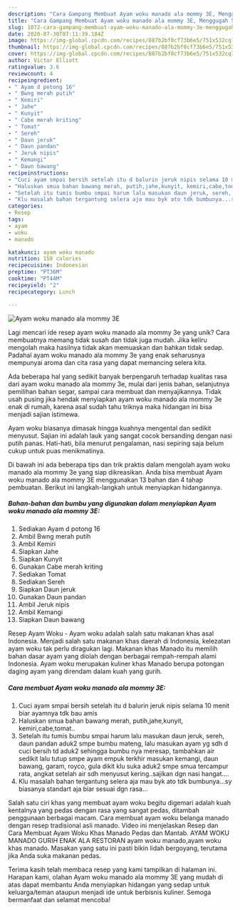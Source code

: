```yaml
---
description: "Cara Gampang Membuat Ayam woku manado ala mommy 3E, Menggugah Selera"
title: "Cara Gampang Membuat Ayam woku manado ala mommy 3E, Menggugah Selera"
slug: 1872-cara-gampang-membuat-ayam-woku-manado-ala-mommy-3e-menggugah-selera
date: 2020-07-30T07:11:39.184Z
image: https://img-global.cpcdn.com/recipes/887b2bf0cf73b6e5/751x532cq70/ayam-woku-manado-ala-mommy-3e-foto-resep-utama.jpg
thumbnail: https://img-global.cpcdn.com/recipes/887b2bf0cf73b6e5/751x532cq70/ayam-woku-manado-ala-mommy-3e-foto-resep-utama.jpg
cover: https://img-global.cpcdn.com/recipes/887b2bf0cf73b6e5/751x532cq70/ayam-woku-manado-ala-mommy-3e-foto-resep-utama.jpg
author: Victor Elliott
ratingvalue: 3.6
reviewcount: 4
recipeingredient:
- " Ayam d potong 16"
- " Bwng merah putih"
- " Kemiri"
- " Jahe"
- " Kunyit"
- " Cabe merah kriting"
- " Tomat"
- " Sereh"
- " Daun jeruk"
- " Daun pandan"
- " Jeruk nipis"
- " Kemangi"
- " Daun bawang"
recipeinstructions:
- "Cuci ayam smpai bersih setelah itu d balurin jeruk nipis selama 10 menit biar ayamnya tdk bau amis"
- "Haluskan smua bahan bawang merah, putih,jahe,kunyit, kemiri,cabe,tomat.."
- "Setelah itu tumis bumbu smpai harum lalu masukan daun jeruk, sereh, daun pandan aduk2 smpe bumbu mateng, lalu masukan ayam yg sdh d cuci bersih td aduk2 sehingga bumbu nya meresap, tambahkan air sedikit lalu tutup smpe ayam empuk terkhir masukan kemangi, daun bawang, garam, royco, gula dikit klu suka aduk2 smpe smua tercampur rata, angkat setelah air sdh menyusut kering..sajikan dgn nasi hangat...."
- "Klu masalah bahan tergantung selera aja mau byk ato tdk bumbunya...sy biasanya standart aja biar sesuai dgn rasa..."
categories:
- Resep
tags:
- ayam
- woku
- manado

katakunci: ayam woku manado 
nutrition: 158 calories
recipecuisine: Indonesian
preptime: "PT36M"
cooktime: "PT44M"
recipeyield: "2"
recipecategory: Lunch

---
```



![Ayam woku manado ala mommy 3E](https://img-global.cpcdn.com/recipes/887b2bf0cf73b6e5/751x532cq70/ayam-woku-manado-ala-mommy-3e-foto-resep-utama.jpg)

Lagi mencari ide resep ayam woku manado ala mommy 3e yang unik? Cara membuatnya memang tidak susah dan tidak juga mudah. Jika keliru mengolah maka hasilnya tidak akan memuaskan dan bahkan tidak sedap. Padahal ayam woku manado ala mommy 3e yang enak seharusnya mempunyai aroma dan cita rasa yang dapat memancing selera kita.

Ada beberapa hal yang sedikit banyak berpengaruh terhadap kualitas rasa dari ayam woku manado ala mommy 3e, mulai dari jenis bahan, selanjutnya pemilihan bahan segar, sampai cara membuat dan menyajikannya. Tidak usah pusing jika hendak menyiapkan ayam woku manado ala mommy 3e enak di rumah, karena asal sudah tahu triknya maka hidangan ini bisa menjadi sajian istimewa.

Ayam woku biasanya dimasak hingga kuahnya mengental dan sedikit menyusut. Sajian ini adalah lauk yang sangat cocok bersanding dengan nasi putih panas. Hati-hati, bila menurut pengalaman, nasi sepiring saja belum cukup untuk puas menikmatinya.


Di bawah ini ada beberapa tips dan trik praktis dalam mengolah ayam woku manado ala mommy 3e yang siap dikreasikan. Anda bisa membuat Ayam woku manado ala mommy 3E menggunakan 13 bahan dan 4 tahap pembuatan. Berikut ini langkah-langkah untuk menyiapkan hidangannya.

<!--inarticleads1-->

##### Bahan-bahan dan bumbu yang digunakan dalam menyiapkan Ayam woku manado ala mommy 3E:

1. Sediakan  Ayam d potong 16
1. Ambil  Bwng merah putih
1. Ambil  Kemiri
1. Siapkan  Jahe
1. Siapkan  Kunyit
1. Gunakan  Cabe merah kriting
1. Sediakan  Tomat
1. Sediakan  Sereh
1. Siapkan  Daun jeruk
1. Gunakan  Daun pandan
1. Ambil  Jeruk nipis
1. Ambil  Kemangi
1. Siapkan  Daun bawang


Resep Ayam Woku - Ayam woku adalah salah satu makanan khas asal Indonesia. Menjadi salah satu makanan khas daerah di Indonesia, kelezatan ayam woku tak perlu diragukan lagi. Makanan khas Manado itu memilih bahan dasar ayam yang diolah dengan berbagai rempah-rempah alami Indonesia. Ayam woku merupakan kuliner khas Manado berupa potongan daging ayam yang direndam dalam kuah yang gurih. 

<!--inarticleads2-->

##### Cara membuat Ayam woku manado ala mommy 3E:

1. Cuci ayam smpai bersih setelah itu d balurin jeruk nipis selama 10 menit biar ayamnya tdk bau amis
1. Haluskan smua bahan bawang merah, putih,jahe,kunyit, kemiri,cabe,tomat..
1. Setelah itu tumis bumbu smpai harum lalu masukan daun jeruk, sereh, daun pandan aduk2 smpe bumbu mateng, lalu masukan ayam yg sdh d cuci bersih td aduk2 sehingga bumbu nya meresap, tambahkan air sedikit lalu tutup smpe ayam empuk terkhir masukan kemangi, daun bawang, garam, royco, gula dikit klu suka aduk2 smpe smua tercampur rata, angkat setelah air sdh menyusut kering..sajikan dgn nasi hangat....
1. Klu masalah bahan tergantung selera aja mau byk ato tdk bumbunya...sy biasanya standart aja biar sesuai dgn rasa...


Salah satu ciri khas yang membuat ayam woku begitu digemari adalah kuah kentalnya yang pedas dengan rasa yang sangat pedas, ditambah penggunaan berbagai macam. Cara membuat ayam woku belanga manado dengan resep tradisional asli manado. Video ini menjelaskan Resep dan Cara Membuat Ayam Woku Khas Manado Pedas dan Mantab. AYAM WOKU MANADO GURIH ENAK ALA RESTORAN ayam woku manado,ayam woku khas manado. Masakan yang satu ini pasti bikin lidah bergoyang, terutama jika Anda suka makanan pedas. 

Terima kasih telah membaca resep yang kami tampilkan di halaman ini. Harapan kami, olahan Ayam woku manado ala mommy 3E yang mudah di atas dapat membantu Anda menyiapkan hidangan yang sedap untuk keluarga/teman ataupun menjadi ide untuk berbisnis kuliner. Semoga bermanfaat dan selamat mencoba!
